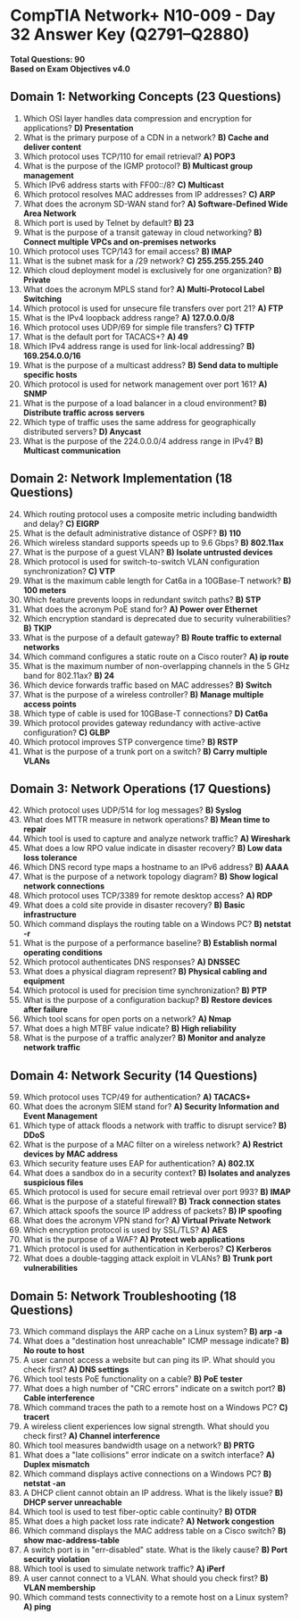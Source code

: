 # CompTIA Network+ N10-009 - Day 32 Answer Key (Q2791–Q2880)

**Total Questions: 90**  
**Based on Exam Objectives v4.0**

## Domain 1: Networking Concepts (23 Questions)
1. Which OSI layer handles data compression and encryption for applications? **D) Presentation**
2. What is the primary purpose of a CDN in a network? **B) Cache and deliver content**
3. Which protocol uses TCP/110 for email retrieval? **A) POP3**
4. What is the purpose of the IGMP protocol? **B) Multicast group management**
5. Which IPv6 address starts with FF00::/8? **C) Multicast**
6. Which protocol resolves MAC addresses from IP addresses? **C) ARP**
7. What does the acronym SD-WAN stand for? **A) Software-Defined Wide Area Network**
8. Which port is used by Telnet by default? **B) 23**
9. What is the purpose of a transit gateway in cloud networking? **B) Connect multiple VPCs and on-premises networks**
10. Which protocol uses TCP/143 for email access? **B) IMAP**
11. What is the subnet mask for a /29 network? **C) 255.255.255.240**
12. Which cloud deployment model is exclusively for one organization? **B) Private**
13. What does the acronym MPLS stand for? **A) Multi-Protocol Label Switching**
14. Which protocol is used for unsecure file transfers over port 21? **A) FTP**
15. What is the IPv4 loopback address range? **A) 127.0.0.0/8**
16. Which protocol uses UDP/69 for simple file transfers? **C) TFTP**
17. What is the default port for TACACS+? **A) 49**
18. Which IPv4 address range is used for link-local addressing? **B) 169.254.0.0/16**
19. What is the purpose of a multicast address? **B) Send data to multiple specific hosts**
20. Which protocol is used for network management over port 161? **A) SNMP**
21. What is the purpose of a load balancer in a cloud environment? **B) Distribute traffic across servers**
22. Which type of traffic uses the same address for geographically distributed servers? **D) Anycast**
23. What is the purpose of the 224.0.0.0/4 address range in IPv4? **B) Multicast communication**

## Domain 2: Network Implementation (18 Questions)
24. Which routing protocol uses a composite metric including bandwidth and delay? **C) EIGRP**
25. What is the default administrative distance of OSPF? **B) 110**
26. Which wireless standard supports speeds up to 9.6 Gbps? **B) 802.11ax**
27. What is the purpose of a guest VLAN? **B) Isolate untrusted devices**
28. Which protocol is used for switch-to-switch VLAN configuration synchronization? **C) VTP**
29. What is the maximum cable length for Cat6a in a 10GBase-T network? **B) 100 meters**
30. Which feature prevents loops in redundant switch paths? **B) STP**
31. What does the acronym PoE stand for? **A) Power over Ethernet**
32. Which encryption standard is deprecated due to security vulnerabilities? **B) TKIP**
33. What is the purpose of a default gateway? **B) Route traffic to external networks**
34. Which command configures a static route on a Cisco router? **A) ip route**
35. What is the maximum number of non-overlapping channels in the 5 GHz band for 802.11ax? **B) 24**
36. Which device forwards traffic based on MAC addresses? **B) Switch**
37. What is the purpose of a wireless controller? **B) Manage multiple access points**
38. Which type of cable is used for 10GBase-T connections? **D) Cat6a**
39. Which protocol provides gateway redundancy with active-active configuration? **C) GLBP**
40. Which protocol improves STP convergence time? **B) RSTP**
41. What is the purpose of a trunk port on a switch? **B) Carry multiple VLANs**

## Domain 3: Network Operations (17 Questions)
42. Which protocol uses UDP/514 for log messages? **B) Syslog**
43. What does MTTR measure in network operations? **B) Mean time to repair**
44. Which tool is used to capture and analyze network traffic? **A) Wireshark**
45. What does a low RPO value indicate in disaster recovery? **B) Low data loss tolerance**
46. Which DNS record type maps a hostname to an IPv6 address? **B) AAAA**
47. What is the purpose of a network topology diagram? **B) Show logical network connections**
48. Which protocol uses TCP/3389 for remote desktop access? **A) RDP**
49. What does a cold site provide in disaster recovery? **B) Basic infrastructure**
50. Which command displays the routing table on a Windows PC? **B) netstat -r**
51. What is the purpose of a performance baseline? **B) Establish normal operating conditions**
52. Which protocol authenticates DNS responses? **A) DNSSEC**
53. What does a physical diagram represent? **B) Physical cabling and equipment**
54. Which protocol is used for precision time synchronization? **B) PTP**
55. What is the purpose of a configuration backup? **B) Restore devices after failure**
56. Which tool scans for open ports on a network? **A) Nmap**
57. What does a high MTBF value indicate? **B) High reliability**
58. What is the purpose of a traffic analyzer? **B) Monitor and analyze network traffic**

## Domain 4: Network Security (14 Questions)
59. Which protocol uses TCP/49 for authentication? **A) TACACS+**
60. What does the acronym SIEM stand for? **A) Security Information and Event Management**
61. Which type of attack floods a network with traffic to disrupt service? **B) DDoS**
62. What is the purpose of a MAC filter on a wireless network? **A) Restrict devices by MAC address**
63. Which security feature uses EAP for authentication? **A) 802.1X**
64. What does a sandbox do in a security context? **B) Isolates and analyzes suspicious files**
65. Which protocol is used for secure email retrieval over port 993? **B) IMAP**
66. What is the purpose of a stateful firewall? **B) Track connection states**
67. Which attack spoofs the source IP address of packets? **B) IP spoofing**
68. What does the acronym VPN stand for? **A) Virtual Private Network**
69. Which encryption protocol is used by SSL/TLS? **A) AES**
70. What is the purpose of a WAF? **A) Protect web applications**
71. Which protocol is used for authentication in Kerberos? **C) Kerberos**
72. What does a double-tagging attack exploit in VLANs? **B) Trunk port vulnerabilities**

## Domain 5: Network Troubleshooting (18 Questions)
73. Which command displays the ARP cache on a Linux system? **B) arp -a**
74. What does a "destination host unreachable" ICMP message indicate? **B) No route to host**
75. A user cannot access a website but can ping its IP. What should you check first? **A) DNS settings**
76. Which tool tests PoE functionality on a cable? **B) PoE tester**
77. What does a high number of "CRC errors" indicate on a switch port? **B) Cable interference**
78. Which command traces the path to a remote host on a Windows PC? **C) tracert**
79. A wireless client experiences low signal strength. What should you check first? **A) Channel interference**
80. Which tool measures bandwidth usage on a network? **B) PRTG**
81. What does a "late collisions" error indicate on a switch interface? **A) Duplex mismatch**
82. Which command displays active connections on a Windows PC? **B) netstat -an**
83. A DHCP client cannot obtain an IP address. What is the likely issue? **B) DHCP server unreachable**
84. Which tool is used to test fiber-optic cable continuity? **B) OTDR**
85. What does a high packet loss rate indicate? **A) Network congestion**
86. Which command displays the MAC address table on a Cisco switch? **B) show mac-address-table**
87. A switch port is in "err-disabled" state. What is the likely cause? **B) Port security violation**
88. Which tool is used to simulate network traffic? **A) iPerf**
89. A user cannot connect to a VLAN. What should you check first? **B) VLAN membership**
90. Which command tests connectivity to a remote host on a Linux system? **A) ping**